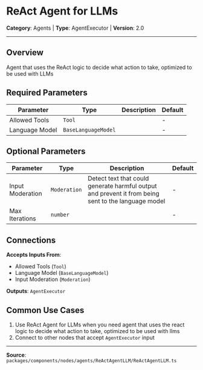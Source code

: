 # ReAct Agent for LLMs

**Category**: Agents | **Type**: AgentExecutor | **Version**: 2.0

---

## Overview

Agent that uses the ReAct logic to decide what action to take, optimized to be used with LLMs

## Required Parameters

| Parameter | Type | Description | Default |
|-----------|------|-------------|---------|
| Allowed Tools | `Tool` |  | - |
| Language Model | `BaseLanguageModel` |  | - |

## Optional Parameters

| Parameter | Type | Description | Default |
|-----------|------|-------------|---------|
| Input Moderation | `Moderation` | Detect text that could generate harmful output and prevent it from being sent to the language model | - |
| Max Iterations | `number` |  | - |

## Connections

**Accepts Inputs From**:
- Allowed Tools (`Tool`)
- Language Model (`BaseLanguageModel`)
- Input Moderation (`Moderation`)

**Outputs**: `AgentExecutor`

## Common Use Cases

1. Use ReAct Agent for LLMs when you need agent that uses the react logic to decide what action to take, optimized to be used with llms
2. Connect to other nodes that accept `AgentExecutor` input

---

**Source**: `packages/components/nodes/agents/ReActAgentLLM/ReActAgentLLM.ts`